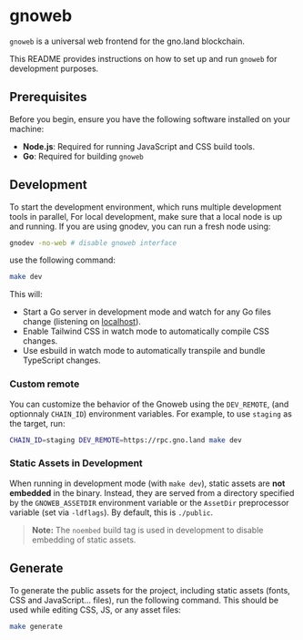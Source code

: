 # gnoweb

`gnoweb` is a universal web frontend for the gno.land blockchain.

This README provides instructions on how to set up and run `gnoweb` for development purposes.

## Prerequisites

Before you begin, ensure you have the following software installed on your machine:

- **Node.js**: Required for running JavaScript and CSS build tools.
- **Go**: Required for building `gnoweb`

## Development

To start the development environment, which runs multiple development tools in parallel,
For local development, make sure that a local node is up and running.
If you are using gnodev, you can run a fresh node using:

```sh
gnodev -no-web # disable gnoweb interface
```

use the following command:

```sh
make dev
```

This will:

- Start a Go server in development mode and watch for any Go files change (listening on [localhost](http://localhost:8888)).
- Enable Tailwind CSS in watch mode to automatically compile CSS changes.
- Use esbuild in watch mode to automatically transpile and bundle TypeScript changes.

### Custom remote

You can customize the behavior of the Gnoweb using the `DEV_REMOTE`, (and optionnaly
`CHAIN_ID`) environment variables. For example, to use `staging` as the
target, run:

```sh
CHAIN_ID=staging DEV_REMOTE=https://rpc.gno.land make dev
```

### Static Assets in Development

When running in development mode (with `make dev`), static assets are **not embedded** in the binary. Instead,
they are served from a directory specified by the `GNOWEB_ASSETDIR` environment variable or the `AssetDir`
preprocessor variable (set via `-ldflags`). By default, this is `./public`.

> **Note:** The `noembed` build tag is used in development to disable embedding of static assets.


## Generate

To generate the public assets for the project, including static assets (fonts, CSS and JavaScript... files),
run the following command. This should be used while editing CSS, JS, or any asset files:

```sh
make generate
```
